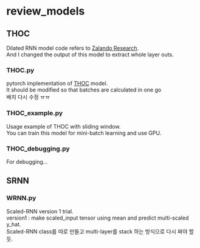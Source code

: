 # review_models
## THOC
Dilated RNN model code refers to [Zalando Research](https://github.com/zalandoresearch/pytorch-dilated-rnn).   
And I changed the output of this model to extract whole layer outs.

### THOC.py
pytorch implementation of [THOC](https://proceedings.neurips.cc/paper/2020/file/97e401a02082021fd24957f852e0e475-Paper.pdf) model.   
It should be modified so that batches are calculated in one go    
배치 다시 수정 ㅠㅠ

### THOC_example.py
Usage example of THOC with sliding window.   
You can train this model for mini-batch learning and use GPU.   

### THOC_debugging.py
For debugging...

## SRNN   
### WRNN.py   
Scaled-RNN version 1 trial.   
version1 : make scaled_input tensor using mean and predict multi-scaled y_hat.   
Scaled-RNN class를 따로 만들고 multi-layer를 stack 하는 방식으로 다시 짜야 할 듯.
